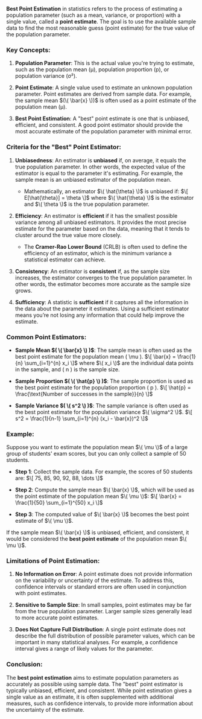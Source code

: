 **Best Point Estimation** in statistics refers to the process of estimating a population parameter (such as a mean, variance, or proportion) with a single value, called a **point estimate**. The goal is to use the available sample data to find the most reasonable guess (point estimate) for the true value of the population parameter.

### Key Concepts:

1. **Population Parameter**: This is the actual value you're trying to estimate, such as the population mean (μ), population proportion (p), or population variance (σ²).
   
2. **Point Estimate**: A single value used to estimate an unknown population parameter. Point estimates are derived from sample data. For example, the sample mean $(\( \bar{x} \))$ is often used as a point estimate of the population mean (μ).

3. **Best Point Estimation**: A "best" point estimate is one that is unbiased, efficient, and consistent. A good point estimator should provide the most accurate estimate of the population parameter with minimal error.

### Criteria for the "Best" Point Estimator:

1. **Unbiasedness**: An estimator is **unbiased** if, on average, it equals the true population parameter. In other words, the expected value of the estimator is equal to the parameter it's estimating. For example, the sample mean is an unbiased estimator of the population mean.

   - Mathematically, an estimator $\( \hat{\theta} \)$ is unbiased if:
     $\[
     E[\hat{\theta}] = \theta
     \]$
     where $\( \hat{\theta} \)$ is the estimator and $\( \theta \)$ is the true population parameter.

2. **Efficiency**: An estimator is **efficient** if it has the smallest possible variance among all unbiased estimators. It provides the most precise estimate for the parameter based on the data, meaning that it tends to cluster around the true value more closely.

   - The **Cramer-Rao Lower Bound** (CRLB) is often used to define the efficiency of an estimator, which is the minimum variance a statistical estimator can achieve.

3. **Consistency**: An estimator is **consistent** if, as the sample size increases, the estimator converges to the true population parameter. In other words, the estimator becomes more accurate as the sample size grows.

4. **Sufficiency**: A statistic is **sufficient** if it captures all the information in the data about the parameter it estimates. Using a sufficient estimator means you’re not losing any information that could help improve the estimate.

### Common Point Estimators:

- **Sample Mean $( \( \bar{x} \) )$**: The sample mean is often used as the best point estimate for the population mean \( \mu \).
  $\[
  \bar{x} = \frac{1}{n} \sum_{i=1}^{n} x_i
  \]$
  where $\( x_i \)$ are the individual data points in the sample, and \( n \) is the sample size.

- **Sample Proportion $( \( \hat{p} \) )$**: The sample proportion is used as the best point estimate for the population proportion \( p \).
  $\[
  \hat{p} = \frac{\text{Number of successes in the sample}}{n}
  \]$
  
- **Sample Variance $( \( s^2 \) )$**: The sample variance is often used as the best point estimate for the population variance $\( \sigma^2 \)$.
  $\[
  s^2 = \frac{1}{n-1} \sum_{i=1}^{n} (x_i - \bar{x})^2
  \]$

### Example:

Suppose you want to estimate the population mean $\( \mu \)$ of a large group of students' exam scores, but you can only collect a sample of 50 students.

- **Step 1**: Collect the sample data. For example, the scores of 50 students are:
  $\[ 75, 85, 90, 92, 88, \dots \]$

- **Step 2**: Compute the sample mean $\( \bar{x} \)$, which will be used as the point estimate of the population mean $\( \mu \)$:
  $\[
  \bar{x} = \frac{1}{50} \sum_{i=1}^{50} x_i
  \]$

- **Step 3**: The computed value of $\( \bar{x} \)$ becomes the best point estimate of $\( \mu \)$.

If the sample mean $\( \bar{x} \)$ is unbiased, efficient, and consistent, it would be considered the **best point estimate** of the population mean $\( \mu \)$.

### Limitations of Point Estimation:
1. **No Information on Error**: A point estimate does not provide information on the variability or uncertainty of the estimate. To address this, confidence intervals or standard errors are often used in conjunction with point estimates.
   
2. **Sensitive to Sample Size**: In small samples, point estimates may be far from the true population parameter. Larger sample sizes generally lead to more accurate point estimates.

3. **Does Not Capture Full Distribution**: A single point estimate does not describe the full distribution of possible parameter values, which can be important in many statistical analyses. For example, a confidence interval gives a range of likely values for the parameter.

### Conclusion:
The **best point estimation** aims to estimate population parameters as accurately as possible using sample data. The "best" point estimator is typically unbiased, efficient, and consistent. While point estimation gives a single value as an estimate, it is often supplemented with additional measures, such as confidence intervals, to provide more information about the uncertainty of the estimate.

